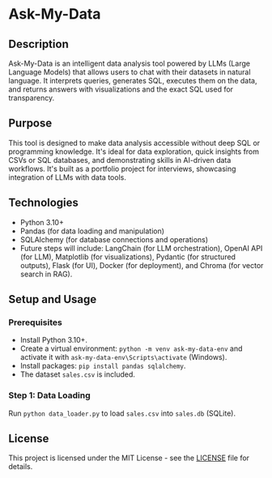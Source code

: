 # Ask-My-Data

## Description
Ask-My-Data is an intelligent data analysis tool powered by LLMs (Large Language Models) that allows users to chat with their datasets in natural language. It interprets queries, generates SQL, executes them on the data, and returns answers with visualizations and the exact SQL used for transparency.

## Purpose
This tool is designed to make data analysis accessible without deep SQL or programming knowledge. It's ideal for data exploration, quick insights from CSVs or SQL databases, and demonstrating skills in AI-driven data workflows. It's built as a portfolio project for interviews, showcasing integration of LLMs with data tools.

## Technologies
- Python 3.10+
- Pandas (for data loading and manipulation)
- SQLAlchemy (for database connections and operations)
- Future steps will include: LangChain (for LLM orchestration), OpenAI API (for LLM), Matplotlib (for visualizations), Pydantic (for structured outputs), Flask (for UI), Docker (for deployment), and Chroma (for vector search in RAG).

## Setup and Usage
### Prerequisites
- Install Python 3.10+.
- Create a virtual environment: `python -m venv ask-my-data-env` and activate it with `ask-my-data-env\Scripts\activate` (Windows).
- Install packages: `pip install pandas sqlalchemy`.
- The dataset `sales.csv` is included.

### Step 1: Data Loading
Run `python data_loader.py` to load `sales.csv` into `sales.db` (SQLite).

## License
This project is licensed under the MIT License - see the [LICENSE](LICENSE) file for details.
